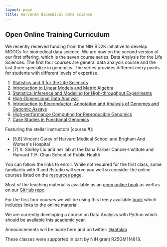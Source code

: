 ```yaml
---
layout: page
title: HarvardX Biomedical Data Science
---
```



## Open Online Training Curriculum 

We recently received funding from the NIH BD2K initiative to develop
MOOCs for biomedical data science. We are now on the second version 
of our first offering, which is the seven course series: Data Analysis
for the Life Sciences. The first four courses are general data
analysis course and the last three specialize in genomics. The series
provides different entry points for students with different levels of
expertise.

1. [Statistics and R for the Life Sciences](https://www.edx.org/course/data-analysis-life-sciences-1-statistics-harvardx-ph525-1x)
2. [Introduction to Linear Models and Matrix Algebra](https://www.edx.org/course/data-analysis-life-sciences-2-harvardx-ph525-2x)
3. [Statistical Inference and Modeling for High-throughput Experiments](https://www.edx.org/course/data-analysis-life-sciences-3-harvardx-ph525-3x)
4. [High-Dimensional Data Analysis](https://www.edx.org/course/data-analysis-life-sciences-4-harvardx-ph525-4x)
5. [Introduction to Bioconductor: Annotation and Analysis of Genomes and Genomic Assays](https://www.edx.org/course/data-analysis-life-sciences-5-harvardx-ph525-5x)
6. [High-performance Computing for Reproducible Genomics](https://www.edx.org/course/data-analysis-life-sciences-6-high-harvardx-ph525-6x)
7. [Case Studies in Functional Genomics](https://www.edx.org/course/data-analysis-life-sciences-7-case-harvardx-ph525-7xa)

Featuring the stellar instructors [course #]:

* [5,6] Vincent Carey of Harvard Medical School and Brigham And Women's Hospital
* [7] X. Shirley Liu and her lab at the Dana Farber Cancer-Institute and Harvard T.H. Chan School of Public Health

You can follow the links to enroll. While not required for the first class, some familiarity with R and Rstudio will serve you well so consider the online courses listed on the [resources page](resources.html).


Most of the teaching material is available as an [open online book](http://genomicsclass.github.io/book/) as well as on our [GitHub repo](https://github.com/genomicsclass/labs)

For the first four courses we will be using this freely available
[book](https://leanpub.com/dataanalysisforthelifesciences) which
includes links to the online material.

We are currently developing a course on Data Analysis with Python
which should be available this academic year.

Announcements will be made here and on twitter: [@rafalab](https://twitter.com/rafalab)

These classes were supported in part by NIH grant R25GM114818.
